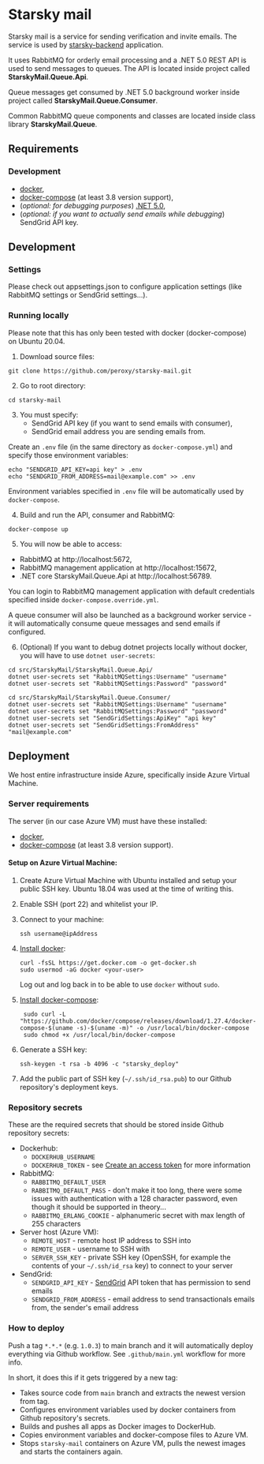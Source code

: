 # Starsky mail
 Starsky mail is a service for sending verification and invite emails. 
 The service is used by [starsky-backend](https://github.com/peroxy/starsky-backend) application.

It uses RabbitMQ for orderly email processing and a .NET 5.0 REST API is used to send messages to queues. 
The API is located inside project called **StarskyMail.Queue.Api**.

Queue messages get consumed by .NET 5.0 background worker inside project called **StarskyMail.Queue.Consumer**.

Common RabbitMQ queue components and classes are located inside class library **StarskyMail.Queue**. 

## Requirements

### Development
- [docker](https://docs.docker.com/get-docker/),
- [docker-compose](https://docs.docker.com/compose/install/) (at least 3.8 version support),
- (_optional: for debugging purposes_) [.NET 5.0](https://dotnet.microsoft.com/download/dotnet/5.0),
- (_optional: if you want to actually send emails while debugging_) SendGrid API key.

## Development

### Settings

Please check out appsettings.json to configure application settings (like RabbitMQ settings or SendGrid settings...).

### Running locally
Please note that this has only been tested with docker (docker-compose) on Ubuntu 20.04.

1. Download source files:

```shell script
git clone https://github.com/peroxy/starsky-mail.git
```

2. Go to root directory:

```shell script
cd starsky-mail
```

3. You must specify: 
   - SendGrid API key (if you want to send emails with consumer),
   - SendGrid email address you are sending emails from. 

Create an `.env` file (in the same directory as `docker-compose.yml`) and specify those environment variables:

```shell script
echo "SENDGRID_API_KEY=api key" > .env
echo "SENDGRID_FROM_ADDRESS=mail@example.com" >> .env
```

Environment variables specified in `.env` file will be automatically used by `docker-compose`.

4. Build and run the API, consumer and RabbitMQ:

```shell script
docker-compose up
```

5. You will now be able to access:
- RabbitMQ at http://localhost:5672,
- RabbitMQ management application at http://localhost:15672,
- .NET core StarskyMail.Queue.Api at http://localhost:56789. 

You can login to RabbitMQ management application with default credentials specified inside `docker-compose.override.yml`.

A queue consumer will also be launched as a background worker service - it will automatically consume queue messages and send emails if configured. 



6. (Optional) If you want to debug dotnet projects locally without docker, you will have to use `dotnet user-secrets`:

```shell script
cd src/StarskyMail/StarskyMail.Queue.Api/
dotnet user-secrets set "RabbitMQSettings:Username" "username"
dotnet user-secrets set "RabbitMQSettings:Password" "password"

cd src/StarskyMail/StarskyMail.Queue.Consumer/
dotnet user-secrets set "RabbitMQSettings:Username" "username"
dotnet user-secrets set "RabbitMQSettings:Password" "password"
dotnet user-secrets set "SendGridSettings:ApiKey" "api key"
dotnet user-secrets set "SendGridSettings:FromAddress" "mail@example.com"
```

## Deployment

We host entire infrastructure inside Azure, specifically inside Azure Virtual Machine.

### Server requirements

The server (in our case Azure VM) must have these installed:

- [docker](https://docs.docker.com/get-docker/),
- [docker-compose](https://docs.docker.com/compose/install/) (at least 3.8 version support).

#### Setup on Azure Virtual Machine:
1. Create Azure Virtual Machine with Ubuntu installed and setup your public SSH key. Ubuntu 18.04 was used at the time of writing this.
2. Enable SSH (port 22) and whitelist your IP.
3. Connect to your machine:
   
   ```shell script
   ssh username@ipAddress
   ```
   
4. [Install docker](https://docs.docker.com/get-docker/):

    ```shell script
    curl -fsSL https://get.docker.com -o get-docker.sh
    sudo usermod -aG docker <your-user>
    ```
    Log out and log back in to be able to use `docker` without `sudo`.   

   
5. [Install docker-compose](https://docs.docker.com/compose/install/):

   ```shell script
    sudo curl -L "https://github.com/docker/compose/releases/download/1.27.4/docker-compose-$(uname -s)-$(uname -m)" -o /usr/local/bin/docker-compose
    sudo chmod +x /usr/local/bin/docker-compose
    ```

6. Generate a SSH key:

    ```shell script
    ssh-keygen -t rsa -b 4096 -c "starsky_deploy"
    ```
   
7. Add the public part of SSH key (`~/.ssh/id_rsa.pub`) to our Github repository's deployment keys.

### Repository secrets

These are the required secrets that should be stored inside Github repository secrets:

- Dockerhub:
   - `DOCKERHUB_USERNAME` 
   - `DOCKERHUB_TOKEN` - see [Create an access token](https://docs.docker.com/docker-hub/access-tokens/#create-an-access-token) for more information
- RabbitMQ:
   - `RABBITMQ_DEFAULT_USER`
   - `RABBITMQ_DEFAULT_PASS` - don't make it too long, there were some issues with authentication with a 128 character password, even though it should be supported in theory...
   - `RABBITMQ_ERLANG_COOKIE` - alphanumeric secret with max length of 255 characters
- Server host (Azure VM):
   - `REMOTE_HOST` - remote host IP address to SSH into
   - `REMOTE_USER` - username to SSH with
   - `SERVER_SSH_KEY` - private SSH key (OpenSSH, for example the contents of your `~/.ssh/id_rsa` key) to connect to your server
- SendGrid:
   - `SENDGRID_API_KEY` - [SendGrid](https://sendgrid.com/) API token that has permission to send emails 
   - `SENDGRID_FROM_ADDRESS` - email address to send transactionals emails from, the sender's email address

### How to deploy

Push a tag `*.*.*` (e.g. `1.0.3`) to main branch and it will automatically deploy everything via Github workflow.
See `.github/main.yml` workflow for more info. 

In short, it does this if it gets triggered by a new tag:

- Takes source code from `main` branch and extracts the newest version from tag.
- Configures environment variables used by docker containers from Github repository's secrets.
- Builds and pushes all apps as Docker images to DockerHub.
- Copies environment variables and docker-compose files to Azure VM.
- Stops `starsky-mail` containers on Azure VM, pulls the newest images and starts the containers again.